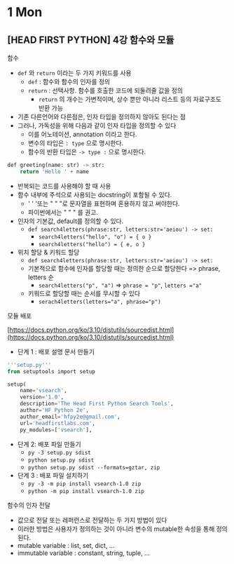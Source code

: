 # 1 Mon

## \[HEAD FIRST PYTHON\] 4강 함수와 모듈 <a id="sql"></a>

함수

* `def` 와 `return` 이라는 두 가지 키워드를 사용
  * `def` : 함수와 함수의 인자를 정의
  * `return` : 선택사항. 함수를 호출한 코드에 되둘려줄 값을 정의
    * `return` 의 개수는 가변적이며, 상수 뿐만 아니라 리스트 등의 자료구조도 반환 가능
* 기존 다른언어와 다른점은, 인자 타입을 정의하지 않아도 된다는 점
* 그러나, 가독성을 위해 다음과 같이 인자 타입을 정의할 수 있다
  * 이를 어노테이션, annotation 이라고 한다.
  * 변수의 타입은 `: type` 으로 명시한다.
  * 함수의 반환 타입은 `-> type :` 으로 명시한다.

```sql
def greeting(name: str) -> str:
    return 'Hello ' + name
```

* 반복되는 코드를 사용해야 할 때 사용
* 함수 내부에 주석으로 사용되는 docstring이 포함될 수 있다.
  * ' ' '또는 " " "로 문자열을 표현하며 혼용하지 않고 써야한다.
  * 파이썬에서는 " " " 를 권고.
* 인자의 기본값, default를 정의할 수 있다.
  * `def search4letters(phrase:str, letters:str='aeiou') -> set:`
    * `search4letters("hello", "o") = { o }`
    * `search4letters("hello") = { e, o }`
* 위치 할당 & 키워드 할당
  * `def search4letters(phrase:str, letters:str='aeiou') -> set:`
  * 기본적으로 함수에 인자를 할당할 때는 정의한 순으로 할당한다 =&gt; phrase, letters 순
    * `search4letters("p", "a")` =&gt; `phrase = "p"`, `letters ="a"`
  * 키워드로 할당할 때는 순서를 무시할 수 있다
    * `serach4letters(letters="a", phrase="p")`

모듈 배포

[https://docs.python.org/ko/3.10/distutils/sourcedist.html](https://docs.python.org/ko/3.10/distutils/sourcedist.html)

* 단계 1 : 배포 설명 문서 만들기

```sql
'''setup.py'''
from setuptools import setup

setup(
    name='vsearch',
    version='1.0',
    description='The Head First Python Search Tools',
    author='HF Python 2e',
    author_email='hfpy2e@gmail.com',
    url='headfirstlabs.com',
    py_modules=['vsearch'],
```

* 단계 2: 배포 파일 만들기
  * `py -3 setup.py sdist`
  * `python setup.py sdist`
  * `python setup.py sdist --formats=gztar, zip`
* 단계 3 : 배포 파일 설치하기
  * `py -3 -m pip install vsearch-1.0 zip`
  * `python -m pip install vsearch-1.0 zip`

함수의 인자 전달

* 값으로 전달 또는 레퍼런스로 전달하는 두 가지 방법이 있다
* 이러한 방법은 사용자가 정의하는 것이 아니라 변수의 mutable한 속성을 통해 정의된다.
* mutable variable : list, set, dict, ...
* immutable variable : constant, string, tuple, ...





